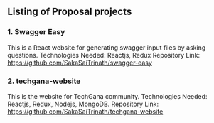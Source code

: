 ## Listing of Proposal projects

### 1. Swagger Easy

This is a React website for generating swagger input files by asking questions.
Technologies Needed: Reactjs, Redux
Repository Link: https://github.com/SakaSaiTrinath/swagger-easy

### 2. techgana-website

This is the website for TechGana community.
Technologies Needed: Reactjs, Redux, Nodejs, MongoDB.
Repository Link: https://github.com/SakaSaiTrinath/techgana-website
